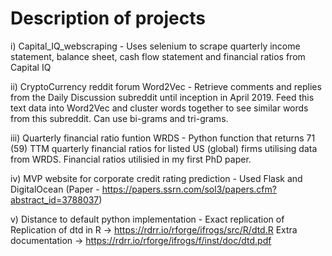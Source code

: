 # Description of projects

i) Capital_IQ_webscraping - Uses selenium to scrape quarterly income statement, balance sheet, cash flow statement and financial ratios from Capital IQ

ii) CryptoCurrency reddit forum Word2Vec - Retrieve comments and replies from the Daily Discussion subreddit until inception in April 2019. 
Feed this text data into Word2Vec and cluster words together to see similar words from this subreddit. Can use bi-grams and tri-grams.

iii) Quarterly financial ratio funtion WRDS - Python function that returns 71 (59) TTM quarterly financial ratios for listed US (global) firms utilising data from WRDS. Financial ratios utilisied in my first PhD paper.

iv) MVP website for corporate credit rating prediction - Used Flask and DigitalOcean (Paper - https://papers.ssrn.com/sol3/papers.cfm?abstract_id=3788037)

v) Distance to default python implementation - Exact replication of Replication of dtd in R -> https://rdrr.io/rforge/ifrogs/src/R/dtd.R
Extra documentation -> https://rdrr.io/rforge/ifrogs/f/inst/doc/dtd.pdf
